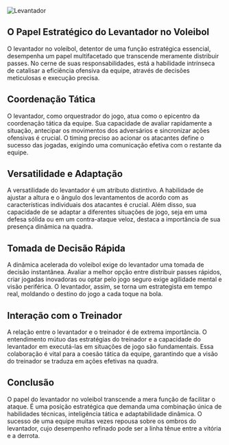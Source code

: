 ![Levantador](https://www.otempo.com.br/image/contentid/policy:1.2725958:1662046534/020a1309-jpg.jpg?f=3x2&w=1224)

## O Papel Estratégico do Levantador no Voleibol
O levantador no voleibol, detentor de uma função estratégica essencial, desempenha um papel multifacetado que transcende meramente distribuir passes. No cerne de suas responsabilidades, está a habilidade intrínseca de catalisar a eficiência ofensiva da equipe, através de decisões meticulosas e execução precisa.
## Coordenação Tática
O levantador, como orquestrador do jogo, atua como o epicentro da coordenação tática da equipe. Sua capacidade de avaliar rapidamente a situação, antecipar os movimentos dos adversários e sincronizar ações ofensivas é crucial. O timing preciso ao acionar os atacantes define o sucesso das jogadas, exigindo uma comunicação efetiva com o restante da equipe.
## Versatilidade e Adaptação
A versatilidade do levantador é um atributo distintivo. A habilidade de ajustar a altura e o ângulo dos levantamentos de acordo com as características individuais dos atacantes é crucial. Além disso, sua capacidade de se adaptar a diferentes situações de jogo, seja em uma defesa sólida ou em um contra-ataque veloz, destaca a importância de sua presença dinâmica na quadra.
## Tomada de Decisão Rápida
A dinâmica acelerada do voleibol exige do levantador uma tomada de decisão instantânea. Avaliar a melhor opção entre distribuir passes rápidos, criar jogadas inovadoras ou optar pelo jogo seguro exige agilidade mental e visão periférica. O levantador, assim, se torna um estrategista em tempo real, moldando o destino do jogo a cada toque na bola.
## Interação com o Treinador
A relação entre o levantador e o treinador é de extrema importância. O entendimento mútuo das estratégias do treinador e a capacidade do levantador em executá-las em situações de jogo são fundamentais. Essa colaboração é vital para a coesão tática da equipe, garantindo que a visão do treinador se traduza em ações efetivas na quadra.
## Conclusão
O papel do levantador no voleibol transcende a mera função de facilitar o ataque. É uma posição estratégica que demanda uma combinação única de habilidades técnicas, inteligência tática e adaptabilidade dinâmica. O sucesso de uma equipe muitas vezes repousa sobre os ombros do levantador, cujo desempenho refinado pode ser a linha tênue entre a vitória e a derrota.